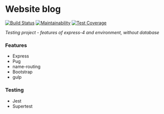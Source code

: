 # Website blog

[![Build Status](https://travis-ci.org/Yorickov/blog.svg?branch=master)](https://travis-ci.org/Yorickov/blog)
[![Maintainability](https://api.codeclimate.com/v1/badges/6c96ccf20c3b40db6c12/maintainability)](https://codeclimate.com/github/Yorickov/blog/maintainability)
[![Test Coverage](https://api.codeclimate.com/v1/badges/6c96ccf20c3b40db6c12/test_coverage)](https://codeclimate.com/github/Yorickov/blog/test_coverage)

*Testing project - features of express-4 and environment, without database*

### Features
- Express
- Pug
- name-routing
- Bootstrap
- gulp

### Testing
- Jest
- Supertest

